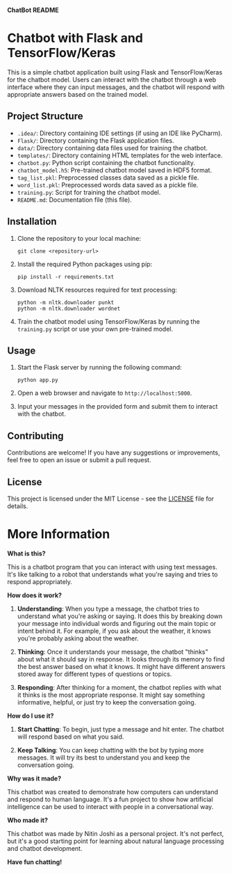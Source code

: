 **ChatBot README**

# Chatbot with Flask and TensorFlow/Keras

This is a simple chatbot application built using Flask and TensorFlow/Keras for the chatbot model. Users can interact with the chatbot through a web interface where they can input messages, and the chatbot will respond with appropriate answers based on the trained model.

## Project Structure

- `.idea/`: Directory containing IDE settings (if using an IDE like PyCharm).
- `Flask/`: Directory containing the Flask application files.
- `data/`: Directory containing data files used for training the chatbot.
- `templates/`: Directory containing HTML templates for the web interface.
- `chatbot.py`: Python script containing the chatbot functionality.
- `chatbot_model.h5`: Pre-trained chatbot model saved in HDF5 format.
- `tag_list.pkl`: Preprocessed classes data saved as a pickle file.
- `word_list.pkl`: Preprocessed words data saved as a pickle file.
- `training.py`: Script for training the chatbot model.
- `README.md`: Documentation file (this file).

## Installation

1. Clone the repository to your local machine:

   ```
   git clone <repository-url>
   ```

2. Install the required Python packages using pip:

   ```
   pip install -r requirements.txt
   ```

3. Download NLTK resources required for text processing:

   ```
   python -m nltk.downloader punkt
   python -m nltk.downloader wordnet
   ```

4. Train the chatbot model using TensorFlow/Keras by running the `training.py` script or use your own pre-trained model.

## Usage

1. Start the Flask server by running the following command:

   ```
   python app.py
   ```

2. Open a web browser and navigate to `http://localhost:5000`.

3. Input your messages in the provided form and submit them to interact with the chatbot.

## Contributing

Contributions are welcome! If you have any suggestions or improvements, feel free to open an issue or submit a pull request.

## License

This project is licensed under the MIT License - see the [LICENSE](LICENSE) file for details.




# More Information



**What is this?**

This is a chatbot program that you can interact with using text messages. It's like talking to a robot that understands what you're saying and tries to respond appropriately.

**How does it work?**

1. **Understanding**: When you type a message, the chatbot tries to understand what you're asking or saying. It does this by breaking down your message into individual words and figuring out the main topic or intent behind it. For example, if you ask about the weather, it knows you're probably asking about the weather.

2. **Thinking**: Once it understands your message, the chatbot "thinks" about what it should say in response. It looks through its memory to find the best answer based on what it knows. It might have different answers stored away for different types of questions or topics.

3. **Responding**: After thinking for a moment, the chatbot replies with what it thinks is the most appropriate response. It might say something informative, helpful, or just try to keep the conversation going.

**How do I use it?**

1. **Start Chatting**: To begin, just type a message and hit enter. The chatbot will respond based on what you said.

2. **Keep Talking**: You can keep chatting with the bot by typing more messages. It will try its best to understand you and keep the conversation going.


**Why was it made?**

This chatbot was created to demonstrate how computers can understand and respond to human language. It's a fun project to show how artificial intelligence can be used to interact with people in a conversational way.

**Who made it?**

This chatbot was made by Nitin Joshi as a personal project. It's not perfect, but it's a good starting point for learning about natural language processing and chatbot development.

**Have fun chatting!**
